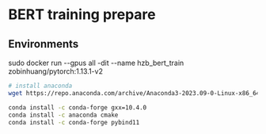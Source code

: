 # BERT training prepare

## Environments

sudo docker run --gpus all -dit --name hzb_bert_train zobinhuang/pytorch:1.13.1-v2

```bash
# install anaconda
wget https://repo.anaconda.com/archive/Anaconda3-2023.09-0-Linux-x86_64.sh

```

```bash
conda install -c conda-forge gxx=10.4.0
conda install -c anaconda cmake
conda install -c conda-forge pybind11
```
